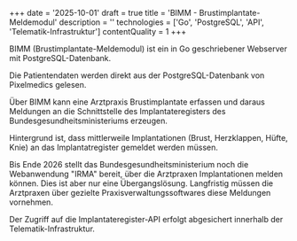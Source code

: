 +++
date = '2025-10-01'
draft = true
title = 'BIMM - Brustimplantate-Meldemodul'
description = ''
technologies = ['Go', 'PostgreSQL', 'API', 'Telematik-Infrastruktur']
contentQuality = 1
+++

BIMM (Brustimplantate-Meldemodul) ist ein in Go geschriebener Webserver mit PostgreSQL-Datenbank.

Die Patientendaten werden direkt aus der PostgreSQL-Datenbank von Pixelmedics gelesen.

Über BIMM kann eine Arztpraxis Brustimplantate erfassen und daraus Meldungen an die Schnittstelle des Implantateregisters des Bundesgesundheitsministeriums erzeugen.

Hintergrund ist, dass mittlerweile Implantationen (Brust, Herzklappen, Hüfte, Knie) an das Implantatregister gemeldet werden müssen.

Bis Ende 2026 stellt das Bundesgesundheitsministerium noch die Webanwendung "IRMA" bereit, über die Arztpraxen Implantationen melden können. Dies ist aber nur eine Übergangslösung. Langfristig müssen die Arztpraxen über gezielte Praxisverwaltungssoftwares diese Meldungen vornehmen.

Der Zugriff auf die Implantateregister-API erfolgt abgesichert innerhalb der Telematik-Infrastruktur.
